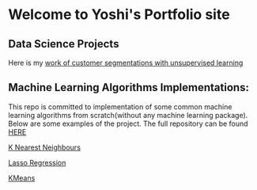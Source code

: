 # Welcome to Yoshi's Portfolio site

## Data Science Projects

Here is my [work of customer segmentations with unsupervised learning](Customer_Segmentations.html)

## Machine Learning Algorithms Implementations:

This repo is committed to implementation of some common machine learning algorithms from scratch(without any machine learning package). Below are some examples of the project. The full repository can be found [HERE](https://github.com/Yoshi-Q/Maching-Learning-Algorithm-Implementation)


[K Nearest Neighbours](KNN_demo.html)

[Lasso Regression](myLasso_demo.html)

[KMeans](Kmeans_demo.html)
